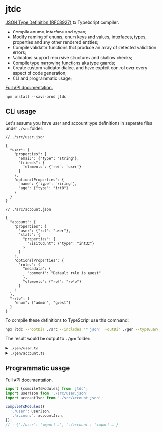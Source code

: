 # jtdc

[JSON Type Definition (RFC8927)](https://jsontypedef.com/) to TypeScript compiler.

- Compile enums, interface and types;
- Modify naming of enums, enum keys and values, interfaces, types, properties and any other rendered entities;
- Compile validator functions that produce an array of detected validation errors;
- Validators support recursive structures and shallow checks;
- Compile [type narrowing functions](https://www.typescriptlang.org/docs/handbook/2/narrowing.html) aka type guards;
- Create custom validator dialect and have explicit control over every aspect of code generation;
- CLI and programmatic usage;

[Full API documentation.](https://smikhalevski.github.io/jtdc/)

```shell
npm install --save-prod jtdc
```

## CLI usage

Let's assume you have user and account type definitions in separate files under `./src` folder:

```json5
// ./src/user.json

{
  "user": {
    "properties": {
      "email": {"type": "string"},
      "friends": {
        "elements": {"ref": "user"}
      }
    },
    "optionalProperties": {
      "name": {"type": "string"},
      "age": {"type": "int8"}
    }
  }
}
```

```json5
// ./src/account.json

{
  "account": {
    "properties": {
      "user": {"ref": "user"},
      "stats": {
        "properties": {
          "visitCount": {"type": "int32"}
        }
      }
    },
    "optionalProperties": {
      "roles": {
        "metadata": {
          "comment": "Default role is guest"
        },
        "elements": {"ref": "role"}
      }
    }
  },
  "role": {
    "enum": ["admin", "guest"]
  }
}
```

To compile these definitions to TypeScript use this command:

```sh
npx jtdc --rootDir ./src --includes '*.json' --outDir ./gen --typeGuards
```

The result would be output to `./gen` folder:

<details>
<summary><code>./gen/user.ts</code></summary>
<p>

```ts
import {_a, _i, _o, _O, _S, _s, Validator as _Validator} from 'jtdc/lib/jtd-dialect/runtime';

export interface User {
  email: string;
  friends: Array<User>;
  name?: string;
  age?: number;
}

const validateUser: _Validator = (a, b, c) => {
  let d, e, f, g, h;
  b = b || {};
  c = c || '';
  if (_o(a, b, c)) {
    _s(a.email, b, c + '/email');
    d = a.friends;
    e = c + '/friends';
    if (_a(d, b, e)) {
      for (f = 0; f < d.length; f++) {
        validateUser(d[f], b, e + _S + f);
      }
    }
    g = a.name;
    if (_O(g)) {
      _s(g, b, c + '/name');
    }
    h = a.age;
    if (_O(h)) {
      _i(h, b, c + '/age');
    }
  }
  return b.errors;
};
export {validateUser};
const isUser = (value: unknown): value is User => !validateUser(value, {shallow: true});
export {isUser};
```

</p>
</details>

<details>
<summary><code>./gen/account.ts</code></summary>
<p>

```ts
import {_a, _e, _i, _o, _O, _S, Validator as _Validator} from 'jtdc/lib/jtd-dialect/runtime';
import {User, validateUser} from './user.ts';

export interface Account {
  user: User;
  stats: { visitCount: number; };
  /**
   * Default role is guest
   */
  roles?: Array<Role>;
}

enum Role {ADMIN = 'admin', GUEST = 'guest',}

export {Role};
const validateAccount: _Validator = (a, b, c) => {
  let d, e, f, g, h;
  b = b || {};
  c = c || '';
  if (_o(a, b, c)) {
    validateUser(a.user, b, c + '/user');
    d = a.stats;
    e = c + '/stats';
    if (_o(d, b, e)) {
      _i(d.visitCount, b, e + '/visitCount');
    }
    f = a.roles;
    if (_O(f)) {
      g = c + '/roles';
      if (_a(f, b, g)) {
        for (h = 0; h < f.length; h++) {
          validateRole(f[h], b, g + _S + h);
        }
      }
    }
  }
  return b.errors;
};
export {validateAccount};

const isAccount = (value: unknown): value is Account => !validateAccount(value, {shallow: true});
export {isAccount};

const validateRole: _Validator = (a, b, c) => {
  b = b || {};
  _e(a, (validateRole.cache ||= {}).a ||= ['admin', 'guest'], b, c || '');
  return b.errors;
};
export {validateRole};

const isRole = (value: unknown): value is Role => !validateRole(value, {shallow: true});
export {isRole};
```

</p>
</details>

## Programmatic usage

[Full API documentation.](https://smikhalevski.github.io/jtdc/)

```ts
import {compileTsModules} from 'jtdc';
import userJson from './src/user.json';
import accountJson from './src/account.json';

compileTsModules({
  './user': userJson,
  './account': accountJson,
});
// → {'./user': 'import …', './account': 'import …'}
```
